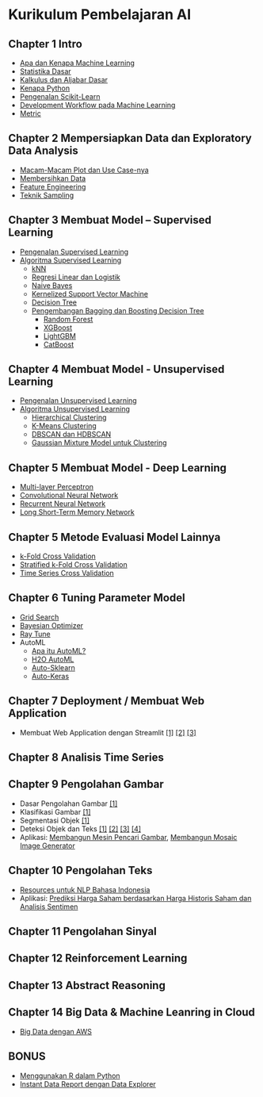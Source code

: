 # Kurikulum Pembelajaran AI

## Chapter 1 Intro
+ [Apa dan Kenapa Machine Learning](#)
+ [Statistika Dasar](#)
+ [Kalkulus dan Aljabar Dasar](#)
+ [Kenapa Python](#)
+ [Pengenalan Scikit-Learn](#)
+ [Development Workflow pada Machine Learning](#)
+ [Metric](#)

## Chapter 2 Mempersiapkan Data dan Exploratory Data Analysis
+ [Macam-Macam Plot dan Use Case-nya](#)
+ [Membersihkan Data](#)
+ [Feature Engineering](#)
+ [Teknik Sampling](#)

## Chapter 3 Membuat Model – Supervised Learning
+ [Pengenalan Supervised Learning](#)
+ [Algoritma Supervised Learning](#)
  + [kNN](#)
  + [Regresi Linear dan Logistik](#)
  + [Naive Bayes](#)
  + [Kernelized Support Vector Machine](#)
  + [Decision Tree](#)
  + [Pengembangan Bagging dan Boosting Decision Tree](#)
    + [Random Forest](#)
    + [XGBoost](#)
    + [LightGBM](#)
    + [CatBoost](#)

## Chapter 4 Membuat Model - Unsupervised Learning
+ [Pengenalan Unsupervised Learning](#)
+ [Algoritma Unsupervised Learning](#)
  + [Hierarchical Clustering](#)
  + [K-Means Clustering](#)
  + [DBSCAN dan HDBSCAN](#)
  + [Gaussian Mixture Model untuk Clustering](#)

## Chapter 5 Membuat Model - Deep Learning
+ [Multi-layer Perceptron](#)
+ [Convolutional Neural Network](#)
+ [Recurrent Neural Network](#)
+ [Long Short-Term Memory Network](#)

## Chapter 5 Metode Evaluasi Model Lainnya
+ [k-Fold Cross Validation](#)
+ [Stratified k-Fold Cross Validation](#)
+ [Time Series Cross Validation](#)

## Chapter 6 Tuning Parameter Model
+ [Grid Search](#)
+ [Bayesian Optimizer](#)
+ [Ray Tune](https://docs.ray.io/en/ray-0.3.1/tune.html)
+ AutoML 
  + [Apa itu AutoML?](https://towardsdatascience.com/whats-auto-ml-b457d2710f9d)
  + [H2O AutoML](http://docs.h2o.ai/h2o/latest-stable/h2o-docs/automl.html)
  + [Auto-Sklearn](https://automl.github.io/auto-sklearn/master/)
  + [Auto-Keras](https://autokeras.com/)

## Chapter 7 Deployment / Membuat Web Application
+ Membuat Web Application dengan Streamlit [[1]](https://towardsdatascience.com/quickly-build-and-deploy-an-application-with-streamlit-988ca08c7e83) [[2]](https://towardsdatascience.com/streamlit-101-an-in-depth-introduction-fc8aad9492f2) [[3]](https://towardsdatascience.com/how-to-deploy-a-streamlit-app-using-an-amazon-free-ec2-instance-416a41f69dc3)

## Chapter 8 Analisis Time Series

## Chapter 9 Pengolahan Gambar
+ Dasar Pengolahan Gambar [[1]](https://piratefsh.github.io/image-processing-101/)
+ Klasifikasi Gambar [[1]](http://www.csre.iitb.ac.in/~avikb/GNR401/DIP/DIP_401_lecture_7.pdf)
+ Segmentasi Objek [[1]](https://arxiv.org/ftp/arxiv/papers/1707/1707.02051.pdf)
+ Deteksi Objek dan Teks [[1]](https://heartbeat.fritz.ai/introduction-to-basic-object-detection-algorithms-b77295a95a63?gi=8b32ac2b1e0e) [[2]](https://towardsdatascience.com/r-cnn-fast-r-cnn-faster-r-cnn-yolo-object-detection-algorithms-36d53571365e) [[3]](https://www.learnopencv.com/histogram-of-oriented-gradients/) [[4]](https://www.pyimagesearch.com/2018/11/12/yolo-object-detection-with-opencv/)
+ Aplikasi: [Membangun Mesin Pencari Gambar](https://www.pyimagesearch.com/2014/01/27/hobbits-and-histograms-a-how-to-guide-to-building-your-first-image-search-engine-in-python/), [Membangun Mosaic Image Generator](https://github.com/louisowen6/Mosaic_Image)

## Chapter 10 Pengolahan Teks
+ [Resources untuk NLP Bahasa Indonesia](https://github.com/louisowen6/NLP_bahasa_resources)
+ Aplikasi: [Prediksi Harga Saham berdasarkan Harga Historis Saham dan Analisis Sentimen](https://github.com/louisowen6/SENN)

## Chapter 11 Pengolahan Sinyal

## Chapter 12 Reinforcement Learning

## Chapter 13 Abstract Reasoning

## Chapter 14 Big Data & Machine Leanring in Cloud
+ [Big Data dengan AWS](https://github.com/JMLcommunity/Kurikulum-AI/blob/master/Cloud/README_AWS.md)

## BONUS
+ [Menggunakan R dalam Python](https://github.com/louisowen6/RPy2)
+ [Instant Data Report dengan Data Explorer](https://github.com/louisowen6/Instant_Data_Report)

